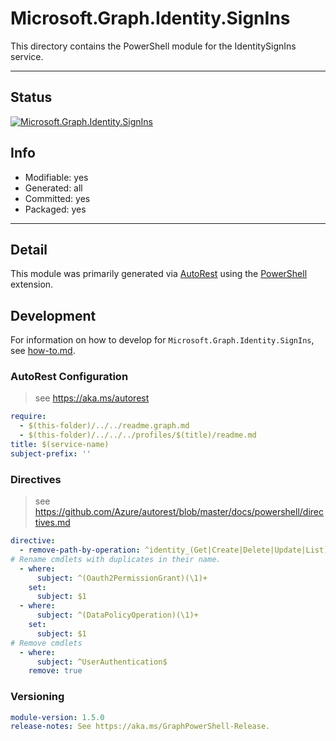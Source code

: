 <!-- region Generated -->
# Microsoft.Graph.Identity.SignIns
This directory contains the PowerShell module for the IdentitySignIns service.

---
## Status
[![Microsoft.Graph.Identity.SignIns](https://img.shields.io/powershellgallery/v/Microsoft.Graph.Identity.SignIns.svg?style=flat-square&label=Microsoft.Graph.Identity.SignIns "Microsoft.Graph.Identity.SignIns")](https://www.powershellgallery.com/packages/Microsoft.Graph.Identity.SignIns/)

## Info
- Modifiable: yes
- Generated: all
- Committed: yes
- Packaged: yes

---
## Detail
This module was primarily generated via [AutoRest](https://github.com/Azure/autorest) using the [PowerShell](https://github.com/Azure/autorest.powershell) extension.

## Development
For information on how to develop for `Microsoft.Graph.Identity.SignIns`, see [how-to.md](how-to.md).
<!-- endregion -->

### AutoRest Configuration

> see https://aka.ms/autorest

``` yaml
require:
  - $(this-folder)/../../readme.graph.md
  - $(this-folder)/../../../profiles/$(title)/readme.md
title: $(service-name)
subject-prefix: ''
```

### Directives

> see https://github.com/Azure/autorest/blob/master/docs/powershell/directives.md

``` yaml
directive:
  - remove-path-by-operation: ^identity_(Get|Create|Delete|Update|List)ConditionalAccess$|^policies\.policyRoot_.*PolicyRoot|^policies_(Get|Create|Delete|Update|List)ConditionalAccessPolicies$|^invitations\.invitation_(List|Get|Update|Delete)Invitation$|^invitations_(.*)InvitedUser$
# Rename cmdlets with duplicates in their name.
  - where:
      subject: ^(Oauth2PermissionGrant)(\1)+
    set:
      subject: $1
  - where:
      subject: ^(DataPolicyOperation)(\1)+
    set:
      subject: $1
# Remove cmdlets
  - where:
      subject: ^UserAuthentication$
    remove: true
```
### Versioning

``` yaml
module-version: 1.5.0
release-notes: See https://aka.ms/GraphPowerShell-Release.
```
